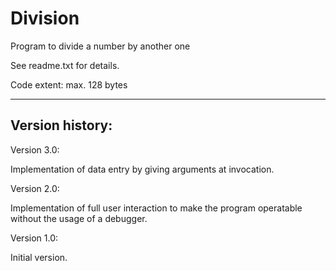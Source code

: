 # Division
Program to divide a number by another one

See readme.txt for details.

Code extent: max. 128 bytes

-----------

Version history:
----------------

Version 3.0:

Implementation of data entry by giving arguments at invocation.


Version 2.0:

Implementation of full user interaction to make the program operatable without the usage of a debugger.


Version 1.0:

Initial version.
